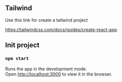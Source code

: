 ## Tailwind 
Use this link for create a tailwind project 

https://tailwindcss.com/docs/guides/create-react-app

## Init project 

### `npm start`

Runs the app in the development mode.\
Open [http://localhost:3000](http://localhost:3000) to view it in the browser.
